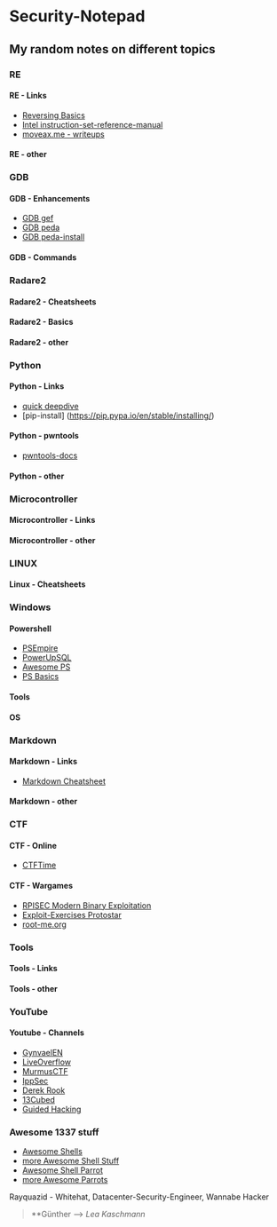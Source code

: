 # Security-Notepad
## My random notes on different topics

### **RE**
#### RE - Links
* [Reversing Basics](https://medium.com/bugbountywriteup/bolo-reverse-engineering-part-1-basic-programming-concepts-f88b233c63b7)
* [Intel instruction-set-reference-manual](https://www.intel.com/content/dam/www/public/us/en/documents/manuals/64-ia-32-architectures-software-developer-instruction-set-reference-manual-325383.pdf)
* [moveax.me - writeups](https://moveax.me/)
#### RE - other

### **GDB**
#### GDB - Enhancements
* [GDB gef](https://github.com/hugsy/gef)
* [GDB peda](https://github.com/longld/peda)
* [GDB peda-install](http://security.cs.pub.ro/hexcellents/wiki/kb/toolset/peda)
#### GDB - Commands

### **Radare2**
#### Radare2 - Cheatsheets
#### Radare2 - Basics
#### Radare2 - other

### **Python**
#### Python - Links
* [quick deepdive](https://www.binary-zone.com/course/HTID/Python4Infosec.pdf)
* [pip-install] (https://pip.pypa.io/en/stable/installing/)
#### Python - pwntools
* [pwntools-docs](https://docs.pwntools.com/en/stable/search.html?q=irc&check_keywords=yes&area=default)
#### Python - other

### **Microcontroller**
#### Microcontroller - Links
#### Microcontroller - other

### **LINUX**
#### Linux - Cheatsheets

### **Windows**
#### Powershell
* [PSEmpire](http://www.powershellempire.com/)
* [PowerUpSQL](https://github.com/NetSPI/PowerUpSQL)
* [Awesome PS](https://github.com/janikvonrotz/awesome-powershell)
* [PS Basics](https://www.darkoperator.com/powershellbasics/)

#### Tools
#### OS

### **Markdown**
#### Markdown - Links
* [Markdown Cheatsheet](https://github.com/adam-p/markdown-here/wiki/Markdown-Cheatsheet)
#### Markdown - other

### **CTF**
#### CTF - Online
* [CTFTime](https://ctftime.org/event/list/upcoming)
#### CTF - Wargames
* [RPISEC Modern Binary Exploitation](https://github.com/RPISEC/MBE)
* [Exploit-Exercises Protostar](https://exploit-exercises.com/protostar/)
* [root-me.org](https://www.root-me.org/?lang=de)

### **Tools**
#### Tools - Links
#### Tools - other

### **YouTube**
#### Youtube - Channels
* [GynvaelEN](https://www.youtube.com/channel/UCCkVMojdBWS-JtH7TliWkVg)
* [LiveOverflow](https://www.youtube.com/channel/UClcE-kVhqyiHCcjYwcpfj9w)
* [MurmusCTF](https://www.youtube.com/channel/UCUB9vOGEUpw7IKJRoR4PK-A)
* [IppSec](https://www.youtube.com/channel/UCa6eh7gCkpPo5XXUDfygQQA)
* [Derek Rook](https://www.youtube.com/channel/UCMACXuWd2w6_IEGog744UaA)
* [13Cubed](https://www.youtube.com/channel/UCy8ntxFEudOCRZYT1f7ya9Q)
* [Guided Hacking](https://www.youtube.com/channel/UCCMi6F5Ac3kQDfffWXQGZDw)

### **Awesome 1337 stuff**
* [Awesome Shells](https://terminalsare.sexy/)
* [more Awesome Shell Stuff](https://github.com/alebcay/awesome-shell)
* [Awesome Shell Parrot](https://github.com/hugomd/parrot.live)
* [more Awesome Parrots](http://cultofthepartyparrot.com/)

Rayquazid - Whitehat, Datacenter-Security-Engineer, Wannabe Hacker

> **Günther
> --> *Lea Kaschmann*
